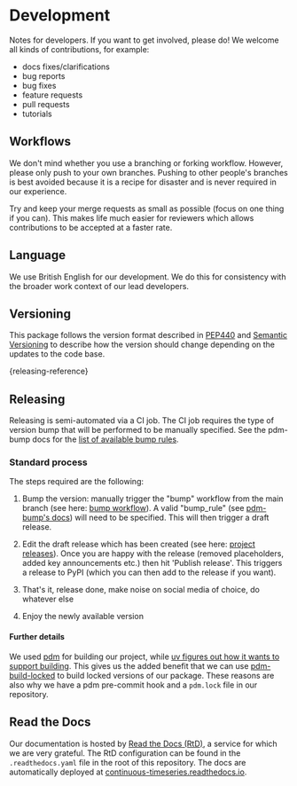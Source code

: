 # Development

Notes for developers.
If you want to get involved, please do!
We welcome all kinds of contributions, for example:

- docs fixes/clarifications
- bug reports
- bug fixes
- feature requests
- pull requests
- tutorials

## Workflows

<!---
This section is auto-generated by the copier template
and the text below is just a placeholder to get you started.
The workflows section will likely need to be updated
to be project specific as the project's norms are established.
-->

We don't mind whether you use a branching or forking workflow.
However, please only push to your own branches.
Pushing to other people's branches is best avoided because
it is a recipe for disaster
and is never required in our experience.

Try and keep your merge requests as small as possible
(focus on one thing if you can).
This makes life much easier for reviewers
which allows contributions to be accepted at a faster rate.

## Language

We use British English for our development.
We do this for consistency with the broader work context of our lead developers.

## Versioning

This package follows the version format described in [PEP440](https://peps.python.org/pep-0440/)
and [Semantic Versioning](https://semver.org/) to describe how the version
should change depending on the updates to the code base.

[](){releasing-reference}
## Releasing

Releasing is semi-automated via a CI job.
The CI job requires the type of version bump
that will be performed to be manually specified.
See the pdm-bump docs for the
[list of available bump rules](https://github.com/carstencodes/pdm-bump#usage).

### Standard process

The steps required are the following:

1. Bump the version: manually trigger the "bump" workflow from the main branch
   (see here: [bump workflow](https://github.com/openscm/continuous-timeseries/actions/workflows/bump.yaml)).
   A valid "bump_rule" (see [pdm-bump's docs](https://github.com/carstencodes/pdm-bump#usage))
   will need to be specified.
   This will then trigger a draft release.

1. Edit the draft release which has been created
   (see here:
   [project releases](https://github.com/openscm/continuous-timeseries/releases)).
   Once you are happy with the release
   (removed placeholders, added key announcements etc.)
   then hit 'Publish release'.
   This triggers a release to PyPI
   (which you can then add to the release if you want).

1. That's it, release done, make noise on social media of choice, do whatever
   else

1. Enjoy the newly available version

#### Further details

We used [pdm](https://pdm-project.org/en/latest/) for building our project,
while [uv figures out how it wants to support building](https://github.com/astral-sh/uv/issues/3957).
This gives us the added benefit that we can use
[pdm-build-locked](https://pdm-build-locked.readthedocs.io/en/stable/)
to build locked versions of our package.
These reasons are also why we have a pdm pre-commit hook
and a `pdm.lock` file in our repository.

## Read the Docs

Our documentation is hosted by [Read the Docs (RtD)](https://www.readthedocs.org/),
a service for which we are very grateful.
The RtD configuration can be found in the `.readthedocs.yaml` file
in the root of this repository.
The docs are automatically deployed at
[continuous-timeseries.readthedocs.io](https://continuous-timeseries.readthedocs.io/en/latest/).
